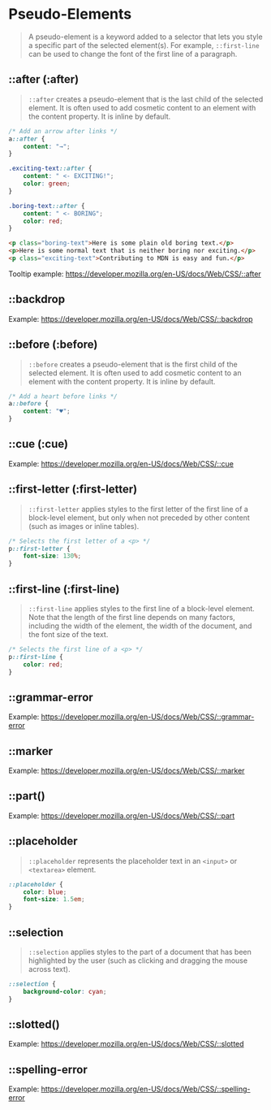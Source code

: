 # Pseudo-Elements
> A pseudo-element is a keyword added to a selector that lets you style a specific part of the selected element(s). For example, `::first-line` can be used to change the font of the first line of a paragraph.

## ::after (:after)
> `::after` creates a pseudo-element that is the last child of the selected element. It is often used to add cosmetic content to an element with the content property. It is inline by default.

```CSS
/* Add an arrow after links */
a::after {
    content: "→";
}
```

```CSS
.exciting-text::after {
    content: " <- EXCITING!";
    color: green;
}

.boring-text::after {
    content: " <- BORING";
    color: red;
}
```

```HTML
<p class="boring-text">Here is some plain old boring text.</p>
<p>Here is some normal text that is neither boring nor exciting.</p>
<p class="exciting-text">Contributing to MDN is easy and fun.</p>
```

Tooltip example: <https://developer.mozilla.org/en-US/docs/Web/CSS/::after>

## ::backdrop
Example: <https://developer.mozilla.org/en-US/docs/Web/CSS/::backdrop>

## ::before (:before)
> `::before` creates a pseudo-element that is the first child of the selected element. It is often used to add cosmetic content to an element with the content property. It is inline by default.

```CSS
/* Add a heart before links */
a::before {
    content: "♥";
}
```

## ::cue (:cue)
Example: <https://developer.mozilla.org/en-US/docs/Web/CSS/::cue>

## ::first-letter (:first-letter)
> `::first-letter` applies styles to the first letter of the first line of a block-level element, but only when not preceded by other content (such as images or inline tables).

```CSS
/* Selects the first letter of a <p> */
p::first-letter {
    font-size: 130%;
}
```

## ::first-line (:first-line)
> `::first-line` applies styles to the first line of a block-level element. Note that the length of the first line depends on many factors, including the width of the element, the width of the document, and the font size of the text.

```CSS
/* Selects the first line of a <p> */
p::first-line {
    color: red;
}
```

## ::grammar-error
Example: <https://developer.mozilla.org/en-US/docs/Web/CSS/::grammar-error>

## ::marker
Example: <https://developer.mozilla.org/en-US/docs/Web/CSS/::marker>

## ::part()
Example: <https://developer.mozilla.org/en-US/docs/Web/CSS/::part>

## ::placeholder
> `::placeholder` represents the placeholder text in an `<input>` or `<textarea>` element.

```CSS
::placeholder {
    color: blue;
    font-size: 1.5em;
}
```

## ::selection
> `::selection` applies styles to the part of a document that has been highlighted by the user (such as clicking and dragging the mouse across text).

```CSS
::selection {
    background-color: cyan;
}
```

## ::slotted()
Example: <https://developer.mozilla.org/en-US/docs/Web/CSS/::slotted>

## ::spelling-error
Example: <https://developer.mozilla.org/en-US/docs/Web/CSS/::spelling-error>